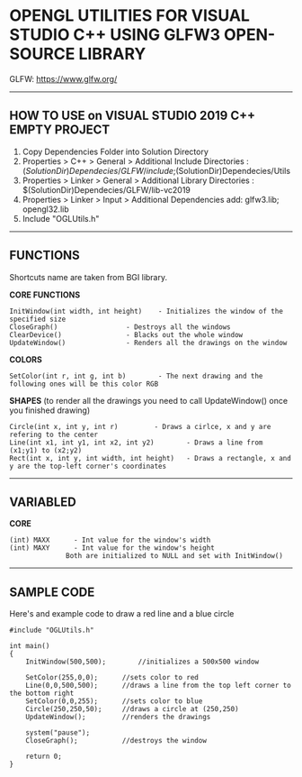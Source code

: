 

# **OPENGL UTILITIES FOR VISUAL STUDIO C++ USING GLFW3 OPEN-SOURCE LIBRARY**

GLFW: https://www.glfw.org/

-----------------------------------------------------------------------------------------------

## HOW TO USE on VISUAL STUDIO 2019 C++ EMPTY PROJECT

1. Copy Dependencies Folder into Solution Directory
2. Properties > C++ > General > Additional Include Directories          : $(SolutionDir)Dependecies/GLFW/include;$(SolutionDir)Dependecies/Utils
3. Properties > Linker > General > Additional Library Directories       : $(SolutionDir)Dependecies/GLFW/lib-vc2019
4. Properties > Linker > Input > Additional Dependencies       	     add: glfw3.lib; opengl32.lib
5. Include "OGLUtils.h"

------------------------------------------------------------------------------------------------

## FUNCTIONS
Shortcuts name are taken from BGI library.

**CORE FUNCTIONS**

	InitWindow(int width, int height)	 - Initializes the window of the specified size
	CloseGraph()				 - Destroys all the windows
	ClearDevice()				 - Blacks out the whole window
	UpdateWindow()				 - Renders all the drawings on the window



**COLORS**

	SetColor(int r, int g, int b)		 - The next drawing and the following ones will be this color RGB



**SHAPES** (to render all the drawings you need to call UpdateWindow() once you finished drawing)

	Circle(int x, int y, int r)			- Draws a cirlce, x and y are refering to the center
	Line(int x1, int y1, int x2, int y2) 		- Draws a line from (x1;y1) to (x2;y2)
	Rect(int x, int y, int width, int height)	- Draws a rectangle, x and y are the top-left corner's coordinates

-------------------------------------------------------------------------------------------------

## VARIABLED

**CORE**

	(int) MAXX 		- Int value for the window's width
	(int) MAXY 		- Int value for the window's height
				  Both are initialized to NULL and set with InitWindow()
-------------------------------------------------------------------------------------------------

## SAMPLE CODE
Here's and example code to draw a red line and a blue circle


	#include "OGLUtils.h"

	int main()
	{
		InitWindow(500,500);		//initializes a 500x500 window
	
		SetColor(255,0,0);		//sets color to red
		Line(0,0,500,500);		//draws a line from the top left corner to the bottom right
		SetColor(0,0,255);		//sets color to blue
		Circle(250,250,50);		//draws a circle at (250,250) 
		UpdateWindow();			//renders the drawings

		system("pause");
		CloseGraph();			//destroys the window

		return 0;
	}

